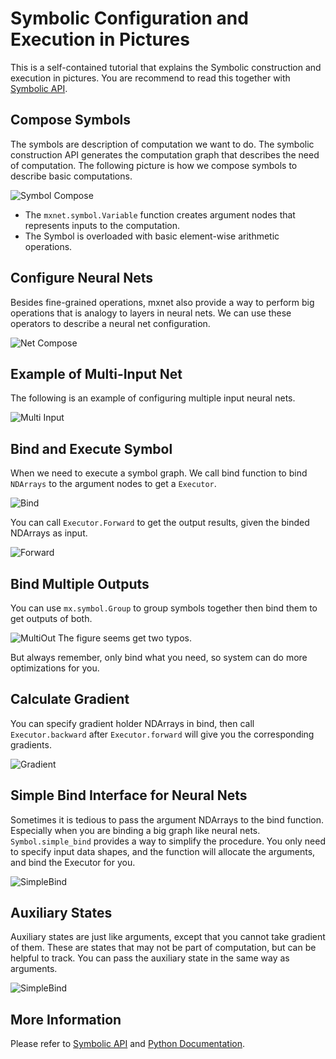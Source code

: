 Symbolic Configuration and Execution in Pictures
================================================
This is a self-contained tutorial that explains the Symbolic construction and execution in pictures.
You are recommend to read this together with [Symbolic API](symbol.md).

Compose Symbols
---------------
The symbols are description of computation we want to do. The symbolic construction API generates the computation
graph that describes the need of computation. The following picture is how we compose symbols to describe basic computations.

![Symbol Compose](https://raw.githubusercontent.com/dmlc/dmlc.github.io/master/img/mxnet/symbol/compose_basic.png)

- The ```mxnet.symbol.Variable``` function creates argument nodes that represents inputs to the computation.
- The Symbol is overloaded with basic element-wise arithmetic operations. 

Configure Neural Nets
---------------------
Besides fine-grained operations, mxnet also provide a way to perform big operations that is analogy to layers in neural nets.
We can use these operators to describe a neural net configuration.

![Net Compose](https://raw.githubusercontent.com/dmlc/dmlc.github.io/master/img/mxnet/symbol/compose_net.png)


Example of Multi-Input Net
--------------------------
The following is an example of configuring multiple input neural nets.

![Multi Input](https://raw.githubusercontent.com/dmlc/dmlc.github.io/master/img/mxnet/symbol/compose_multi_in.png)


Bind and Execute Symbol 
-----------------------
When we need to execute a symbol graph. We call bind function to bind ```NDArrays``` to the argument nodes
to get a ```Executor```.

![Bind](https://raw.githubusercontent.com/dmlc/dmlc.github.io/master/img/mxnet/symbol/bind_basic.png)

You can call ```Executor.Forward``` to get the output results, given the binded NDArrays as input.

![Forward](https://raw.githubusercontent.com/dmlc/dmlc.github.io/master/img/mxnet/symbol/executor_forward.png)


Bind Multiple Outputs
---------------------
You can use ```mx.symbol.Group``` to group symbols together then bind them to 
get outputs of both.

![MultiOut](https://raw.githubusercontent.com/dmlc/dmlc.github.io/master/img/mxnet/symbol/executor_multi_out.png)
The figure seems get two typos.

But always remember, only bind what you need, so system can do more optimizations for you.


Calculate Gradient
------------------
You can specify gradient holder NDArrays in bind, then call ```Executor.backward``` after ```Executor.forward```
will give you the corresponding gradients.

![Gradient](https://raw.githubusercontent.com/dmlc/dmlc.github.io/master/img/mxnet/symbol/executor_backward.png)


Simple Bind Interface for Neural Nets
-------------------------------------
Sometimes it is tedious to pass the argument NDArrays to the bind function. Especially when you are binding a big
graph like neural nets. ```Symbol.simple_bind``` provides a way to simplify
the procedure. You only need to specify input data shapes, and the function will allocate the arguments, and bind
the Executor for you.

![SimpleBind](https://raw.githubusercontent.com/dmlc/dmlc.github.io/master/img/mxnet/symbol/executor_simple_bind.png)

Auxiliary States
----------------
Auxiliary states are just like arguments, except that you cannot take gradient of them. These are states that may 
not be part of computation, but can be helpful to track. You can pass the auxiliary state in the same way as arguments.

![SimpleBind](https://raw.githubusercontent.com/dmlc/dmlc.github.io/master/img/mxnet/symbol/executor_aux_state.png)

More Information
----------------
Please refer to [Symbolic API](symbol.md) and [Python Documentation](index.md).
